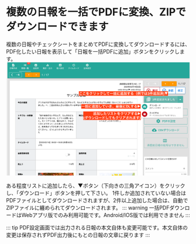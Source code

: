 
# 複数の日報を一括でPDFに変換、ZIPでダウンロードできます<Badge text="GOLD限定" type="error" />
複数の日報やチェックシートをまとめてPDFに変換してダウンロードするには、PDF化したい日報を表示して「日報を一括PDFに追加」ボタンをクリックします。
![日報をPDFに変換する-横レイアウトの例](./utility/u4.png)

ある程度リストに追加したら、▼ボタン（下向きの三角アイコン）をクリックし、「ダウンロード」ボタンを押して下さい。
1件しか追加されていない場合はPDFファイルとしてダウンロードされますが、2件以上追加した場合は、自動でZIPファイルに纏められてダウンロードされます。
::: warning
一括PDFダウンロードはWebアプリ版でのみ利用可能です。Android/IOS版では利用できません
:::


::: tip
PDF設定画面では出力される日報の本文自体も変更可能です。本文自体の変更は保存されずPDF出力後にもとの日報の文章に戻ります
:::
